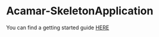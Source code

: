 Acamar-SkeletonApplication
===========================

You can find a getting started guide [HERE](http://acamar.no-ip.biz/category/documentation/getting-started/)
